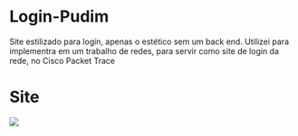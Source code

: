 # Login-Pudim
Site estilizado para login, apenas o estético sem um back end. 
Utilizei para implementra em um trabalho de redes, para servir como site de login da rede, no Cisco Packet Trace
<h1>Site</h1>
<img src="site/pirint.jpg">
